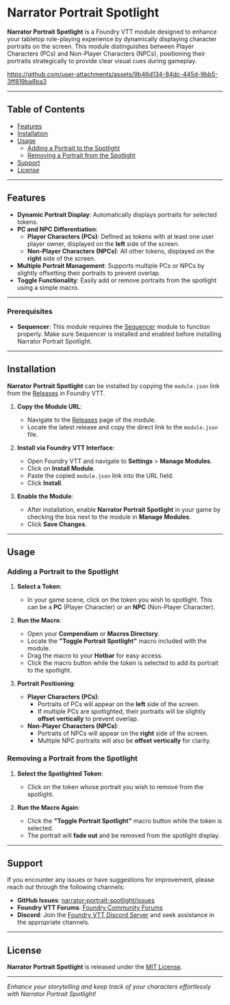 # Narrator Portrait Spotlight

**Narrator Portrait Spotlight** is a Foundry VTT module designed to enhance your tabletop role-playing experience by dynamically displaying character portraits on the screen. This module distinguishes between Player Characters (PCs) and Non-Player Characters (NPCs), positioning their portraits strategically to provide clear visual cues during gameplay.


https://github.com/user-attachments/assets/9b46d134-84dc-445d-9bb5-3ff819ba8ba3


---

## Table of Contents

- [Features](#features)
- [Installation](#installation)
- [Usage](#usage)
  - [Adding a Portrait to the Spotlight](#adding-a-portrait-to-the-spotlight)
  - [Removing a Portrait from the Spotlight](#removing-a-portrait-from-the-spotlight)
- [Support](#support)
- [License](#license)

---

## Features

- **Dynamic Portrait Display**: Automatically displays portraits for selected tokens.
- **PC and NPC Differentiation**:
  - **Player Characters (PCs)**: Defined as tokens with at least one user player owner, displayed on the **left** side of the screen.
  - **Non-Player Characters (NPCs)**: All other tokens, displayed on the **right** side of the screen.
- **Multiple Portrait Management**: Supports multiple PCs or NPCs by slightly offsetting their portraits to prevent overlap.
- **Toggle Functionality**: Easily add or remove portraits from the spotlight using a simple macro.

---

### Prerequisites

- **Sequencer**: This module requires the [Sequencer](https://foundryvtt.com/packages/sequencer/) module to function properly. Make sure Sequencer is installed and enabled before installing Narrator Portrait Spotlight.

---

## Installation

**Narrator Portrait Spotlight** can be installed by copying the `module.json` link from the [Releases](https://github.com/your-repo/narrator-portrait-spotlight/releases) in Foundry VTT.

1. **Copy the Module URL**:
   - Navigate to the [Releases](https://github.com/your-repo/narrator-portrait-spotlight/releases) page of the module.
   - Locate the latest release and copy the direct link to the `module.json` file.

2. **Install via Foundry VTT Interface**:
   - Open Foundry VTT and navigate to **Settings** > **Manage Modules**.
   - Click on **Install Module**.
   - Paste the copied `module.json` link into the URL field.
   - Click **Install**.

3. **Enable the Module**:
   - After installation, enable **Narrator Portrait Spotlight** in your game by checking the box next to the module in **Manage Modules**.
   - Click **Save Changes**.

---

## Usage

### Adding a Portrait to the Spotlight

1. **Select a Token**:
   - In your game scene, click on the token you wish to spotlight. This can be a **PC** (Player Character) or an **NPC** (Non-Player Character).

2. **Run the Macro**:
   - Open your **Compendium** or **Macros Directory**.
   - Locate the **"Toggle Portrait Spotlight"** macro included with the module.
   - Drag the macro to your **Hotbar** for easy access.
   - Click the macro button while the token is selected to add its portrait to the spotlight.

3. **Portrait Positioning**:
   - **Player Characters (PCs)**:
     - Portraits of PCs will appear on the **left** side of the screen.
     - If multiple PCs are spotlighted, their portraits will be slightly **offset vertically** to prevent overlap.
   - **Non-Player Characters (NPCs)**:
     - Portraits of NPCs will appear on the **right** side of the screen.
     - Multiple NPC portraits will also be **offset vertically** for clarity.

### Removing a Portrait from the Spotlight

1. **Select the Spotlighted Token**:
   - Click on the token whose portrait you wish to remove from the spotlight.

2. **Run the Macro Again**:
   - Click the **"Toggle Portrait Spotlight"** macro button while the token is selected.
   - The portrait will **fade out** and be removed from the spotlight display.

---

## Support

If you encounter any issues or have suggestions for improvement, please reach out through the following channels:

- **GitHub Issues**: [narrator-portrait-spotlight/issues](https://github.com/your-repo/narrator-portrait-spotlight/issues)
- **Foundry VTT Forums**: [Foundry Community Forums](https://forums.foundryvtt.com/)
- **Discord**: Join the [Foundry VTT Discord Server](https://discord.com/invite/foundryvtt) and seek assistance in the appropriate channels.

---

## License

**Narrator Portrait Spotlight** is released under the [MIT License](LICENSE).

---

*Enhance your storytelling and keep track of your characters effortlessly with Narrator Portrait Spotlight!*
